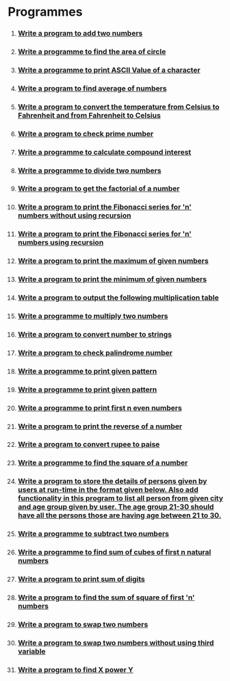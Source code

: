 # Programmes

1. ### [Write a program to add two numbers](./add-two-numbers/)
2. ### [Write a programme to find the area of circle](./area-of-circle/)
3. ### [Write a programme to print ASCII Value of a character](./ascii-value/)
4. ### [Write a program to find average of numbers](./average-of-numbers/)
5. ### [Write a program to convert the temperature from Celsius to Fahrenheit and from Fahrenheit to Celsius](./celsius-to-fahrenheit/)
6. ### [Write a program to check prime number](./check-prime-number/)
7. ### [Write a programme to calculate compound interest](./compound-interest-calculator/)
8. ### [Write a programme to divide two numbers](./divide-two-numbers/)
9. ### [Write a program to get the factorial of a number](./factorial/)
10. ### [Write a program to print the Fibonacci series for 'n' numbers without using recursion](./fibonaci-series-without-using-recursion/)
11. ### [Write a program to print the Fibonacci series for 'n' numbers using recursion](./fibonnaci-series-using-recursion/)
12. ### [Write a program to print the maximum of given numbers](./maximum-of-numbers/)
13. ### [Write a program to print the minimum of given numbers](./minimum-of-numbers/)
14. ### [Write a program to output the following multiplication table](./multiplication-table/)
15. ### [Write a programme to multiply two numbers](./multiply-two-numbers/)
16. ### [Write a program to convert number to strings](./number-to-string/)
17. ### [Write a program to check palindrome number](./palindrome-number/)
18. ### [Write a programme to print given pattern](./pattern-1/)
19. ### [Write a programme to print given pattern](./pattern-2/)
20. ### [Write a programme to print first n even numbers](print-even-numbers/index.md)
21. ### [Write a program to print the reverse of a number](./reverse-of-a-number/)
22. ### [Write a program to convert rupee to paise](./rupee-to-paise/)
23. ### [Write a programme to find the square of a number](./square-of-number/)
24. ### [Write a program to store the details of persons given by users at run-time in the format given below. Also add functionality in this program to list all person from given city and age group given by user. The age group 21-30 should have all the persons those are having age between 21 to 30.](./store-the-details-of-persons/)
25. ### [Write a programme to subtract two numbers](./subtract-two-numbers/)
26. ### [Write a programme to find sum of cubes of first n natural numbers](./sum-of-cubes/)
27. ### [Write a program to print sum of digits](./sum-of-digits/)
28. ### [Write a program to find the sum of square of first 'n' numbers](./sum-of-square/)
29. ### [Write a program to swap two numbers](./swap-two-numbers/)
30. ### [Write a program to swap two numbers without using third variable](./swap-two-numbers-without-using-third-varible/)
31. ### [Write a program to find X power Y](x-power-y/index.md)
